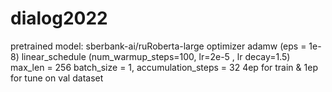 # dialog2022
pretrained model: sberbank-ai/ruRoberta-large
optimizer adamw (eps = 1e-8)
linear_schedule (num_warmup_steps=100, lr=2e-5 , lr decay=1.5)
max_len = 256
batch_size = 1, accumulation_steps = 32
4ep for train & 1ep for tune on val dataset
